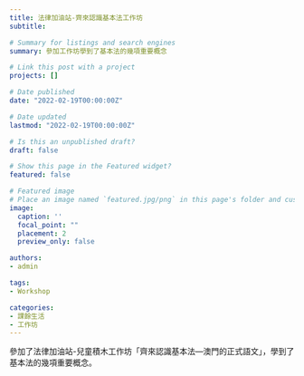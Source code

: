 ```yaml
---
title: 法律加油站-齊來認識基本法工作坊
subtitle: 

# Summary for listings and search engines
summary: 參加工作坊學到了基本法的幾項重要概念

# Link this post with a project
projects: []

# Date published
date: "2022-02-19T00:00:00Z"

# Date updated
lastmod: "2022-02-19T00:00:00Z"

# Is this an unpublished draft?
draft: false

# Show this page in the Featured widget?
featured: false

# Featured image
# Place an image named `featured.jpg/png` in this page's folder and customize its options here.
image:
  caption: ''
  focal_point: ""
  placement: 2
  preview_only: false

authors:
- admin

tags:
- Workshop

categories:
- 課餘生活
- 工作坊
---
```


參加了法律加油站-兒童積木工作坊「齊來認識基本法—澳門的正式語文」，學到了基本法的幾項重要概念。
